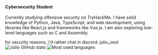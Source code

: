 #### Cybersecurity Student
Currently studying offensive security on TryHackMe. I have solid knowledge of Python, Java, TypeScript, and web development, using libraries like React.js and frameworks like Vue.js. I am also exploring low-level languages such as C and Assembly.

for security reasons, i'd rather chat in discord: julio_oest
  ![Júlio GitHub stats](https://github-readme-stats.vercel.app/api?username=juliooest&show_icons=true&theme=cobalt)
  ![Most used languages](https://github-readme-stats.vercel.app/api/top-langs/?username=juliooest&layout=compact)









